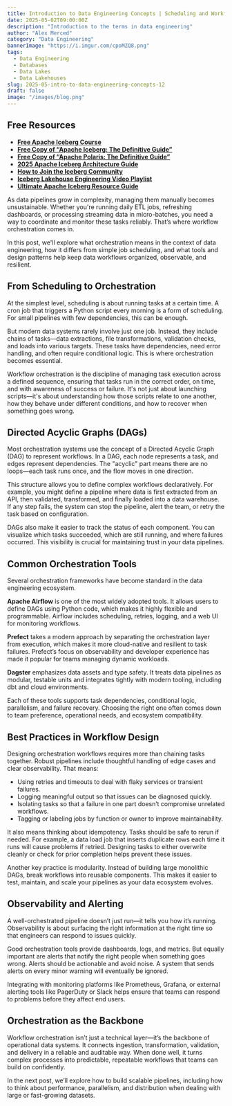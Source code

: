 ```yaml
---
title: Introduction to Data Engineering Concepts | Scheduling and Workflow Orchestration
date: 2025-05-02T09:00:00Z
description: "Introduction to the terms in data engineering"
author: "Alex Merced"
category: "Data Engineering"
bannerImage: "https://i.imgur.com/cpoMZQ8.png"
tags:
  - Data Engineering
  - Databases
  - Data Lakes
  - Data Lakehouses
slug: 2025-05-intro-to-data-engineering-concepts-12
draft: false
image: "/images/blog.png"
---
```


## Free Resources  
- **[Free Apache Iceberg Course](https://hello.dremio.com/webcast-an-apache-iceberg-lakehouse-crash-course-reg.html?utm_source=ev_external_blog&utm_medium=influencer&utm_campaign=intro_to_de&utm_content=alexmerced&utm_term=external_blog)**  
- **[Free Copy of “Apache Iceberg: The Definitive Guide”](https://hello.dremio.com/wp-apache-iceberg-the-definitive-guide-reg.html?utm_source=ev_external_blog&utm_medium=influencer&utm_campaign=intro_to_de&utm_content=alexmerced&utm_term=external_blog)**  
- **[Free Copy of “Apache Polaris: The Definitive Guide”](https://hello.dremio.com/wp-apache-polaris-guide-reg.html?utm_source=ev_external_blog&utm_medium=influencer&utm_campaign=intro_to_de&utm_content=alexmerced&utm_term=external_blog)**  
- **[2025 Apache Iceberg Architecture Guide](https://medium.com/data-engineering-with-dremio/2025-guide-to-architecting-an-iceberg-lakehouse-9b19ed42c9de)**  
- **[How to Join the Iceberg Community](https://medium.alexmerced.blog/guide-to-finding-apache-iceberg-events-near-you-and-being-part-of-the-greater-iceberg-community-0c38ae785ddb)**  
- **[Iceberg Lakehouse Engineering Video Playlist](https://youtube.com/playlist?list=PLsLAVBjQJO0p0Yq1fLkoHvt2lEJj5pcYe&si=WTSnqjXZv6Glkc3y)**  
- **[Ultimate Apache Iceberg Resource Guide](https://medium.com/data-engineering-with-dremio/ultimate-directory-of-apache-iceberg-resources-e3e02efac62e)** 

As data pipelines grow in complexity, managing them manually becomes unsustainable. Whether you're running daily ETL jobs, refreshing dashboards, or processing streaming data in micro-batches, you need a way to coordinate and monitor these tasks reliably. That’s where workflow orchestration comes in.

In this post, we'll explore what orchestration means in the context of data engineering, how it differs from simple job scheduling, and what tools and design patterns help keep data workflows organized, observable, and resilient.

## From Scheduling to Orchestration

At the simplest level, scheduling is about running tasks at a certain time. A cron job that triggers a Python script every morning is a form of scheduling. For small pipelines with few dependencies, this can be enough.

But modern data systems rarely involve just one job. Instead, they include chains of tasks—data extractions, file transformations, validation checks, and loads into various targets. These tasks have dependencies, need error handling, and often require conditional logic. This is where orchestration becomes essential.

Workflow orchestration is the discipline of managing task execution across a defined sequence, ensuring that tasks run in the correct order, on time, and with awareness of success or failure. It's not just about launching scripts—it's about understanding how those scripts relate to one another, how they behave under different conditions, and how to recover when something goes wrong.

## Directed Acyclic Graphs (DAGs)

Most orchestration systems use the concept of a Directed Acyclic Graph (DAG) to represent workflows. In a DAG, each node represents a task, and edges represent dependencies. The "acyclic" part means there are no loops—each task runs once, and the flow moves in one direction.

This structure allows you to define complex workflows declaratively. For example, you might define a pipeline where data is first extracted from an API, then validated, transformed, and finally loaded into a data warehouse. If any step fails, the system can stop the pipeline, alert the team, or retry the task based on configuration.

DAGs also make it easier to track the status of each component. You can visualize which tasks succeeded, which are still running, and where failures occurred. This visibility is crucial for maintaining trust in your data pipelines.

## Common Orchestration Tools

Several orchestration frameworks have become standard in the data engineering ecosystem.

**Apache Airflow** is one of the most widely adopted tools. It allows users to define DAGs using Python code, which makes it highly flexible and programmable. Airflow includes scheduling, retries, logging, and a web UI for monitoring workflows.

**Prefect** takes a modern approach by separating the orchestration layer from execution, which makes it more cloud-native and resilient to task failures. Prefect’s focus on observability and developer experience has made it popular for teams managing dynamic workloads.

**Dagster** emphasizes data assets and type safety. It treats data pipelines as modular, testable units and integrates tightly with modern tooling, including dbt and cloud environments.

Each of these tools supports task dependencies, conditional logic, parallelism, and failure recovery. Choosing the right one often comes down to team preference, operational needs, and ecosystem compatibility.

## Best Practices in Workflow Design

Designing orchestration workflows requires more than chaining tasks together. Robust pipelines include thoughtful handling of edge cases and clear observability. That means:

- Using retries and timeouts to deal with flaky services or transient failures.
- Logging meaningful output so that issues can be diagnosed quickly.
- Isolating tasks so that a failure in one part doesn’t compromise unrelated workflows.
- Tagging or labeling jobs by function or owner to improve maintainability.

It also means thinking about idempotency. Tasks should be safe to rerun if needed. For example, a data load job that inserts duplicate rows each time it runs will cause problems if retried. Designing tasks to either overwrite cleanly or check for prior completion helps prevent these issues.

Another key practice is modularity. Instead of building large monolithic DAGs, break workflows into reusable components. This makes it easier to test, maintain, and scale your pipelines as your data ecosystem evolves.

## Observability and Alerting

A well-orchestrated pipeline doesn’t just run—it tells you how it’s running. Observability is about surfacing the right information at the right time so that engineers can respond to issues quickly.

Good orchestration tools provide dashboards, logs, and metrics. But equally important are alerts that notify the right people when something goes wrong. Alerts should be actionable and avoid noise. A system that sends alerts on every minor warning will eventually be ignored.

Integrating with monitoring platforms like Prometheus, Grafana, or external alerting tools like PagerDuty or Slack helps ensure that teams can respond to problems before they affect end users.

## Orchestration as the Backbone

Workflow orchestration isn’t just a technical layer—it’s the backbone of operational data systems. It connects ingestion, transformation, validation, and delivery in a reliable and auditable way. When done well, it turns complex processes into predictable, repeatable workflows that teams can build on confidently.

In the next post, we’ll explore how to build scalable pipelines, including how to think about performance, parallelism, and distribution when dealing with large or fast-growing datasets.
